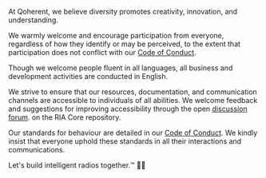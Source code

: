At Qoherent, we believe diversity promotes creativity, innovation, and understanding.

We warmly welcome and encourage participation from everyone, regardless of how they identify or may be perceived, 
to the extent that participation does not conflict with our [Code of Conduct](./CODE_OF_CONDUCT.md).

Though we welcome people fluent in all languages, all business and development activities are conducted in English.

We strive to ensure that our resources, documentation, and communication channels are accessible to individuals of 
all abilities. We welcome feedback and suggestions for improving accessibility through the open [discussion forum](https://github.com/qoherent/ria/discussions/categories/general).
on the RIA Core repository.

Our standards for behaviour are detailed in our [Code of Conduct](./CODE_OF_CONDUCT.md). We kindly insist that everyone uphold 
these standards in all their interactions and communications.

Let's build intelligent radios together.™ 📡🚀
